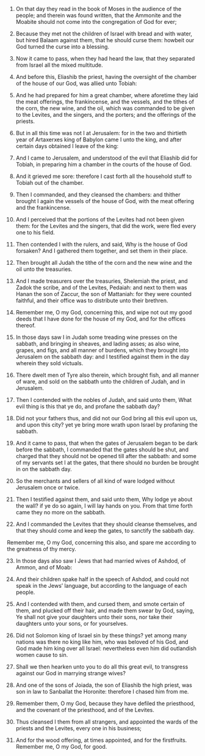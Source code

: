1. On that day they read in the book of Moses in the audience of the
people; and therein was found written, that the Ammonite and the
Moabite should not come into the congregation of God for ever;

2. Because they met not the children of Israel with bread and with water,
but hired Balaam against them, that he should curse them: howbeit our
God turned the curse into a blessing.

3. Now it came to pass, when they had heard the law, that they
separated from Israel all the mixed multitude.

4. And before this, Eliashib the priest, having the oversight of the
chamber of the house of our God, was allied unto Tobiah:

5. And he
had prepared for him a great chamber, where aforetime they laid the
meat offerings, the frankincense, and the vessels, and the tithes of
the corn, the new wine, and the oil, which was commanded to be given
to the Levites, and the singers, and the porters; and the offerings of
the priests.

6. But in all this time was not I at Jerusalem: for in the two and
thirtieth year of Artaxerxes king of Babylon came I unto the king, and
after certain days obtained I leave of the king:

7. And I came to
Jerusalem, and understood of the evil that Eliashib did for Tobiah, in
preparing him a chamber in the courts of the house of God.

8. And it grieved me sore: therefore I cast forth all the household
stuff to Tobiah out of the chamber.

9. Then I commanded, and they cleansed the chambers: and thither
brought I again the vessels of the house of God, with the meat
offering and the frankincense.

10. And I perceived that the portions of the Levites had not been
given them: for the Levites and the singers, that did the work, were
fled every one to his field.

11. Then contended I with the rulers, and said, Why is the house of
God forsaken? And I gathered them together, and set them in their
place.

12. Then brought all Judah the tithe of the corn and the new wine
and the oil unto the treasuries.

13. And I made treasurers over the treasuries, Shelemiah the priest,
and Zadok the scribe, and of the Levites, Pedaiah: and next to them
was Hanan the son of Zaccur, the son of Mattaniah: for they were
counted faithful, and their office was to distribute unto their
brethren.

14. Remember me, O my God, concerning this, and wipe not out my good
deeds that I have done for the house of my God, and for the offices
thereof.

15. In those days saw I in Judah some treading wine presses on the
sabbath, and bringing in sheaves, and lading asses; as also wine,
grapes, and figs, and all manner of burdens, which they brought into
Jerusalem on the sabbath day: and I testified against them in the day
wherein they sold victuals.

16. There dwelt men of Tyre also therein, which brought fish, and
all manner of ware, and sold on the sabbath unto the children of
Judah, and in Jerusalem.

17. Then I contended with the nobles of Judah, and said unto them,
What evil thing is this that ye do, and profane the sabbath day?

18. Did not your fathers thus, and did not our God bring all this
evil upon us, and upon this city? yet ye bring more wrath upon Israel
by profaning the sabbath.

19. And it came to pass, that when the gates of Jerusalem began to
be dark before the sabbath, I commanded that the gates should be shut,
and charged that they should not be opened till after the sabbath: and
some of my servants set I at the gates, that there should no burden be
brought in on the sabbath day.

20. So the merchants and sellers of all kind of ware lodged without
Jerusalem once or twice.

21. Then I testified against them, and said unto them, Why lodge ye
about the wall? if ye do so again, I will lay hands on you. From that
time forth came they no more on the sabbath.

22. And I commanded the Levites that they should cleanse themselves,
and that they should come and keep the gates, to sanctify the sabbath
day.

Remember me, O my God, concerning this also, and spare me according to
the greatness of thy mercy.

23. In those days also saw I Jews that had married wives of Ashdod,
of Ammon, and of Moab:

24. And their children spake half in the
speech of Ashdod, and could not speak in the Jews’ language, but
according to the language of each people.

25. And I contended with them, and cursed them, and smote certain of
them, and plucked off their hair, and made them swear by God, saying,
Ye shall not give your daughters unto their sons, nor take their
daughters unto your sons, or for yourselves.

26. Did not Solomon king of Israel sin by these things? yet among
many nations was there no king like him, who was beloved of his God,
and God made him king over all Israel: nevertheless even him did
outlandish women cause to sin.

27. Shall we then hearken unto you to do all this great evil, to
transgress against our God in marrying strange wives?

28. And one
of the sons of Joiada, the son of Eliashib the high priest, was son in
law to Sanballat the Horonite: therefore I chased him from me.

29. Remember them, O my God, because they have defiled the
priesthood, and the covenant of the priesthood, and of the Levites.

30. Thus cleansed I them from all strangers, and appointed the wards
of the priests and the Levites, every one in his business;

31. And
for the wood offering, at times appointed, and for the firstfruits.
Remember me, O my God, for good.